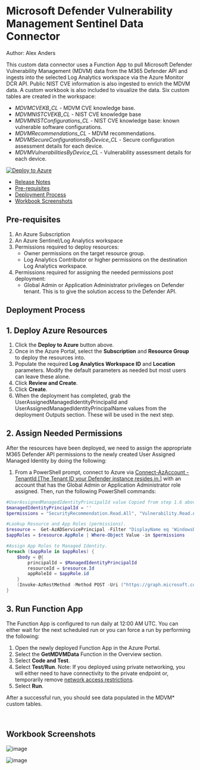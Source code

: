 # Microsoft Defender Vulnerability Management Sentinel Data Connector
Author: Alex Anders

This custom data connector uses a Function App to pull Microsoft Defender Vulnerability Management (MDVM) data from the M365 Defender API and ingests into the selected Log Analytics workspace via the Azure Monitor DCR API. Public NIST CVE information is also ingested to enrich the MDVM data. A custom workbook is also included to visualize the data. Six custom tables are created in the workspace:
- *MDVMCVEKB_CL* - MDVM CVE knowledge base.
- *MDVMNISTCVEKB_CL* - NIST CVE knowledge base
- *MDVMNISTConfigurations_CL* - NIST CVE knowledge base: known vulnerable software configurations.
- *MDVMRecommendations_CL* - MDVM recommendations.
- *MDVMSecureConfigurationsByDevice_CL* - Secure configuration assessment details for each device.
- *MDVMVulnerabilitiesByDevice_CL* - Vulnerability assessment details for each device.

[![Deploy to Azure](https://aka.ms/deploytoazurebutton)](https://portal.azure.com/#create/Microsoft.Template/uri/https%3A%2F%2Fraw.githubusercontent.com%2Feinsamkrigar%2FAzure-Sentinel%2Fmaster%2FDataConnectors%2FM365Defender-VulnerabilityManagement%2FazureDeploy.json)


- [Release Notes](releaseNotes.md)
- [Pre-requisites](#pre-requisites)
- [Deployment Process](#deployment-process)
- [Workbook Screenshots](#workbook-screenshots)

## **Pre-requisites**
1. An Azure Subscription
2. An Azure Sentinel/Log Analytics workspace
3. Permissions required to deploy resources:
    - Owner permissions on the target resource group.
    - Log Analytics Contributor or higher permissions on the destination Log Analytics workspace.
4. Permissions required for assigning the needed permissions post deployment:
    - Global Admin or Application Administrator privileges on Defender tenant. This is to give the solution access to the Defender API.

## **Deployment Process**
## 1. Deploy Azure Resources
1. Click the **Deploy to Azure** button above.
2. Once in the Azure Portal, select the **Subscription** and **Resource Group** to deploy the resources into.
3. Populate the required **Log Analytics Workspace ID** and **Location** parameters. Modify the default parameters as needed but most users can leave these alone.
4. Click **Review and Create**.
5. Click **Create**.
6. When the deployment has completed, grab the UserAssignedManagedIdentityPrincipalId and UserAssignedManagedIdentityPrincipalName values from the deployment Outputs section. These will be used in the next step.

## 2. Assign Needed Permissions
After the resources have been deployed, we need to assign the appropriate M365 Defender API permissions to the newly created User Assigned Managed Identity by doing the following:
1. From a PowerShell prompt, connect to Azure via [Connect-AzAccount -TenantId [The Tenant ID your Defender instance resides in.]](https://learn.microsoft.com/en-us/powershell/module/az.accounts/connect-azaccount?view=azps-9.2.0) with an account that has the Global Admin or Application Administrator role assigned. Then, run the following PowerShell commands:
```PowerShell
#UserAssignedManagedIdentityPrincipalId value Copied from step 1.6 above. INSERT THE VALUE BETWEEN THE SINGLE QUOTES BELOW.
$managedIdentityPrincipalId = '' 
$permissions = "SecurityRecommendation.Read.All", "Vulnerability.Read.All", "Machine.Read.All"

#Lookup Resource and App Roles (permissions).
$resource =  Get-AzADServicePrincipal -Filter "DisplayName eq 'WindowsDefenderATP'"
$appRoles = $resource.AppRole | Where-Object Value -in $permissions

#Assign App Roles to Managed Identity.
foreach ($appRole in $appRoles) {
    $body = @{
        principalId = $ManagedIdentityPrincipalId
        resourceId = $resource.Id
        appRoleId = $appRole.id
    }
    (Invoke-AzRestMethod -Method POST -Uri ("https://graph.microsoft.com/v1.0/servicePrincipals/" + $resource.Id + "/appRoleAssignedTo") -Payload (ConvertTo-Json $body)).Content | ConvertFrom-Json
}
```

## 3. Run Function App
The Function App is configured to run daily at 12:00 AM UTC. You can either wait for the next scheduled run or you can force a run by performing the following:
1. Open the newly deployed Function App in the Azure Portal.
2. Select the **GetMDVMData** Function in the Overview section.
3. Select **Code and Test**.
4. Select **Test/Run**. Note: If you deployed using private networking, you will either need to have connectivity to the private endpoint or, temporarily remove [network access restrictions](https://learn.microsoft.com/en-us/azure/app-service/overview-access-restrictions).
5. Select **Run**.

After a successful run, you should see data populated in the MDVM* custom tables.

<br>

## Workbook Screenshots
![image](https://user-images.githubusercontent.com/50784041/232255325-974cce56-b0ca-41df-827e-f97f65589e33.png)

![image](https://user-images.githubusercontent.com/50784041/232255372-23ec5de4-8970-4ee3-9445-dfdf520fe1bc.png)

